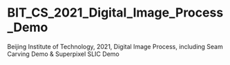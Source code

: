# BIT_CS_2021_Digital_Image_Process_Demo
 Beijing Institute of Technology, 2021, Digital Image Process, including Seam Carving Demo & Superpixel SLIC Demo
